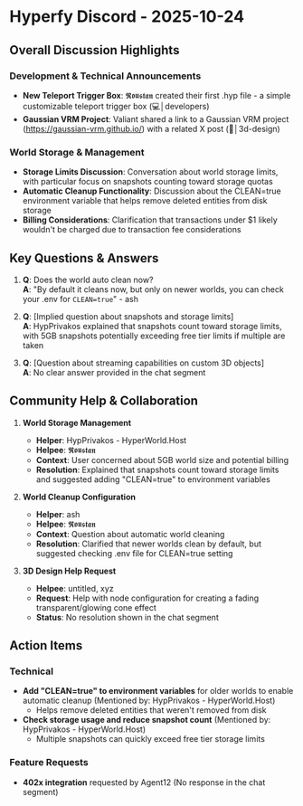 # Hyperfy Discord - 2025-10-24

## Overall Discussion Highlights

### Development & Technical Announcements
- **New Teleport Trigger Box**: 𝕽𝖔𝖚𝖘𝖙𝖆𝖓 created their first .hyp file - a simple customizable teleport trigger box (💻│developers)
- **Gaussian VRM Project**: Valiant shared a link to a Gaussian VRM project (https://gaussian-vrm.github.io/) with a related X post (🧊│3d-design)

### World Storage & Management
- **Storage Limits Discussion**: Conversation about world storage limits, with particular focus on snapshots counting toward storage quotas
- **Automatic Cleanup Functionality**: Discussion about the CLEAN=true environment variable that helps remove deleted entities from disk storage
- **Billing Considerations**: Clarification that transactions under $1 likely wouldn't be charged due to transaction fee considerations

## Key Questions & Answers

1. **Q**: Does the world auto clean now?  
   **A**: "By default it cleans now, but only on newer worlds, you can check your .env for `CLEAN=true`" - ash

2. **Q**: [Implied question about snapshots and storage limits]  
   **A**: HypPrivakos explained that snapshots count toward storage limits, with 5GB snapshots potentially exceeding free tier limits if multiple are taken

3. **Q**: [Question about streaming capabilities on custom 3D objects]  
   **A**: No clear answer provided in the chat segment

## Community Help & Collaboration

1. **World Storage Management**
   - **Helper**: HypPrivakos - HyperWorld.Host
   - **Helpee**: 𝕽𝖔𝖚𝖘𝖙𝖆𝖓
   - **Context**: User concerned about 5GB world size and potential billing
   - **Resolution**: Explained that snapshots count toward storage limits and suggested adding "CLEAN=true" to environment variables

2. **World Cleanup Configuration**
   - **Helper**: ash
   - **Helpee**: 𝕽𝖔𝖚𝖘𝖙𝖆𝖓
   - **Context**: Question about automatic world cleaning
   - **Resolution**: Clarified that newer worlds clean by default, but suggested checking .env file for CLEAN=true setting

3. **3D Design Help Request**
   - **Helpee**: untitled, xyz
   - **Request**: Help with node configuration for creating a fading transparent/glowing cone effect
   - **Status**: No resolution shown in the chat segment

## Action Items

### Technical
- **Add "CLEAN=true" to environment variables** for older worlds to enable automatic cleanup (Mentioned by: HypPrivakos - HyperWorld.Host)
  - Helps remove deleted entities that weren't removed from disk
- **Check storage usage and reduce snapshot count** (Mentioned by: HypPrivakos - HyperWorld.Host)
  - Multiple snapshots can quickly exceed free tier storage limits

### Feature Requests
- **402x integration** requested by Agent12 (No response in the chat segment)